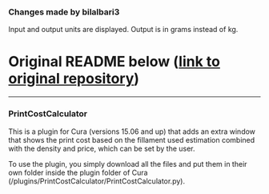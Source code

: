 ### Changes made by bilalbari3
Input and output units are displayed. Output is in grams instead of kg.

# Original README below ([link to original repository](https://github.com/nallath/PrintCostCalculator))

---

### PrintCostCalculator
This is a plugin for Cura (versions 15.06 and up) that adds an extra window that shows the print cost based on the fillament used estimation combined with the density and price, which can be set by the user. 

To use the plugin, you simply download all the files and put them in their own folder inside the plugin folder of Cura (/plugins/PrintCostCalculator/PrintCostCalculator.py). 
